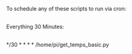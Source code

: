 To schedule any of these scripts to run via cron: <br /><br />

Everything 30 Minutes: <br /><br />

*/30 * * * *  /home/pi/get_temps_basic.py


